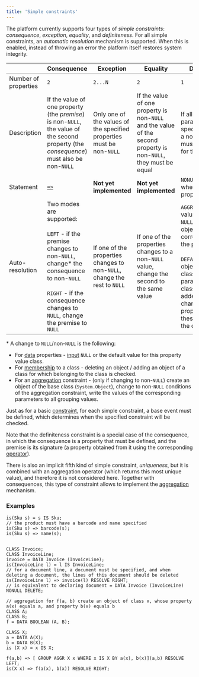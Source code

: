 ```yaml
---
title: 'Simple constraints'
---
```


The platform currently supports four types of *simple constraints*: *consequence*, *exception*, *equality*, and *definiteness*. For all simple constraints, an *automatic resolution* mechanism is supported. When this is enabled, instead of throwing an error the platform itself restores system integrity.

||Consequence|Exception|Equality|Definiteness|
|---|---|---|---|---|
|Number of properties|`2`|`2...N`|`2`|`1`|
|Description|If the value of one property (the *premise*) is non-`NULL`, the value of the second property (the *consequence*) must also be non-`NULL`|Only one of the values of the specified properties must be non-`NULL`|If the value of one property is non-`NULL` and the value of the second property is non-`NULL`, they must be equal|If all property parameters match specified classes, a non-`NULL` value must be specified for them|
|Statement|[`=>`](=gt_statement.md)|**Not yet implemented**|**Not yet implemented**|`NONULL` option when defining properties|
|Auto-resolution|Two modes are supported:<br/><br/>`LEFT` - if the premise changes to non-`NULL`, change\* the consequence to non-`NULL`<br/><br/>`RIGHT` - if the consequence changes to `NULL`, change the premise to `NULL`<br/>|If one of the properties changes to non-`NULL`, change the rest to `NULL`|If one of the properties changes to a non-`NULL` value, change the second to the same value|`AGGR` - if a property value changes to `NULL`, delete objects corresponding to the parameters.<br/><br/>`DEFAULT` value - if objects whose classes match the parameters classes are added/reclassified, change the property value for these objects to the default value.|

\* A change to `NULL`/non-`NULL` is the following:

-   For [data](Data_properties_DATA.md) properties - [input](Property_change_CHANGE.md) `NULL` or the default value for this property value class.
-   For [membership](Classification_IS_AS.md) to a class - deleting an object / adding an object of a class for which belonging to the class is checked.
-   For an [aggregation](Grouping_GROUP.md) constraint - (only if changing to non-`NULL`) create an object of the base class (`System.Object`), change to non-`NULL` conditions of the aggregation constraint, write the values of the corresponding parameters to all grouping values.

Just as for a basic [constraint](Constraints.md), for each simple constraint, a base event must be defined, which determines when the specified constraint will be checked. 

Note that the definiteness constraint is a special case of the consequence, in which the consequence is a property that must be defined, and the premise is its signature (a property obtained from it using the corresponding [operator](Property_signature_ISCLASS.md)).

There is also an implicit fifth kind of simple constraint, *uniqueness*, but it is combined with an aggregation operator (which returns this most unique value), and therefore it is not considered here. Together with consequences, this type of constraint allows to implement the [aggregation](Aggregations.md) mechanism. 

### Examples

```lsf
is(Sku s) = s IS Sku;
// the product must have a barcode and name specified
is(Sku s) => barcode(s);
is(Sku s) => name(s);


CLASS Invoice;
CLASS InvoiceLine;
invoice = DATA Invoice (InvoiceLine);
is(InvoiceLine l) = l IS InvoiceLine;
// for a document line, a document must be specified, and when deleting a document, the lines of this document should be deleted
is(InvoiceLine l) => invoice(l) RESOLVE RIGHT;
// is equivalent to declaring document = DATA Invoice (InvoiceLine) NONULL DELETE;

// aggregation for f(a, b) create an object of class x, whose property a(x) equals a, and property b(x) equals b
CLASS A;
CLASS B;
f = DATA BOOLEAN (A, B);

CLASS X;
a = DATA A(X);
b = DATA B(X);
is (X x) = x IS X;

f(a,b) => [ GROUP AGGR X x WHERE x IS X BY a(x), b(x)](a,b) RESOLVE LEFT;
is(X x) => f(a(x), b(x)) RESOLVE RIGHT;
```
